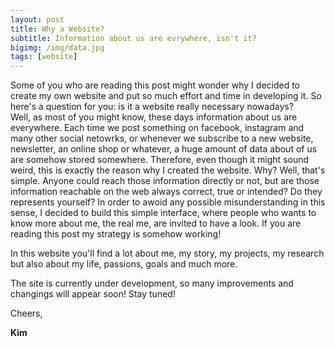 ```yaml
---
layout: post
title: Why a Website?
subtitle: Information about us are evrywhere, isn't it?
bigimg: /img/data.jpg
tags: [website]
---
```

Some of you who are reading this post might wonder why I decided to create my own website and put so much effort and time in developing it. So here's a question for you: is it a website really necessary nowadays?  
Well, as most of you might know, these days information about us are everywhere. Each time we post something on facebook, instagram and many other social netowrks, or whenever we subscribe to a new website, newsletter, an online shop or whatever, a huge amount of  data about of us are somehow stored somewhere. Therefore, even though it might sound weird, this is exactly the reason why I created the website. Why? Well, that's simple. Anyone could reach those information directly or not, but are those information reachable on the web always correct, true or intended? Do they represents yourself?
In order to awoid any possible misunderstanding in this sense, I decided to build this simple interface, where people who wants to know more about me, the real me, are invited to have a look. If you are reading this post my strategy is somehow working!  

In this website you'll find a lot about me, my story, my projects, my research but also about my life, passions, goals and much more.

The site is currently under development, so many improvements and changings will appear soon! Stay tuned!

Cheers, 

**Kim**

